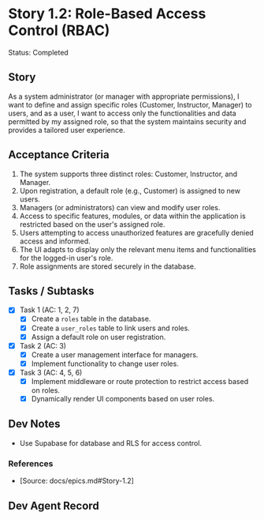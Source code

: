 # Story 1.2: Role-Based Access Control (RBAC)

Status: Completed

## Story

As a system administrator (or manager with appropriate permissions),
I want to define and assign specific roles (Customer, Instructor, Manager) to users, and as a user,
I want to access only the functionalities and data permitted by my assigned role,
so that the system maintains security and provides a tailored user experience.

## Acceptance Criteria

1. The system supports three distinct roles: Customer, Instructor, and Manager.
2. Upon registration, a default role (e.g., Customer) is assigned to new users.
3. Managers (or administrators) can view and modify user roles.
4. Access to specific features, modules, or data within the application is restricted based on the user's assigned role.
5. Users attempting to access unauthorized features are gracefully denied access and informed.
6. The UI adapts to display only the relevant menu items and functionalities for the logged-in user's role.
7. Role assignments are stored securely in the database.

## Tasks / Subtasks

- [x] Task 1 (AC: 1, 2, 7)
  - [x] Create a `roles` table in the database.
  - [x] Create a `user_roles` table to link users and roles.
  - [x] Assign a default role on user registration.
- [x] Task 2 (AC: 3)
  - [x] Create a user management interface for managers.
  - [x] Implement functionality to change user roles.
- [x] Task 3 (AC: 4, 5, 6)
  - [x] Implement middleware or route protection to restrict access based on roles.
  - [x] Dynamically render UI components based on user roles.

## Dev Notes

- Use Supabase for database and RLS for access control.

### References

- [Source: docs/epics.md#Story-1.2]

## Dev Agent Record

